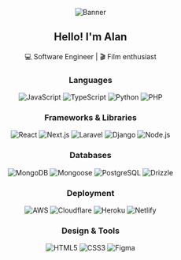 <p align="center">
  <img src="https://res.cloudinary.com/dzjr3skhe/image/upload/v1694275585/m489eo9cf1101_pvkz0k.jpg" alt="Banner"/>
</p>

<h2 align="center">Hello! I'm Alan</h2>
<p align="center">
 💻 Software Engineer | 🎬 Film enthusiast
</p>

<h3 align="center">Languages</h3>
<p align="center">
  <img alt="JavaScript" src="https://img.shields.io/badge/javascript-%23323330.svg?style=for-the-badge&logo=javascript&logoColor=%23F7DF1E"/>
  <img alt="TypeScript" src="https://img.shields.io/badge/typescript-007ACC?style=for-the-badge&logo=typescript&logoColor=white"/>
  <img alt="Python" src="https://img.shields.io/badge/python-%2314354C.svg?style=for-the-badge&logo=python&logoColor=white"/>
  <img alt="PHP" src="https://img.shields.io/badge/php-%23777BB4.svg?style=for-the-badge&logo=php&logoColor=white"/>
</p>

<h3 align="center">Frameworks & Libraries</h3>
<p align="center">
  <img alt="React" src="https://img.shields.io/badge/react-%2320232a.svg?style=for-the-badge&logo=react&logoColor=%2361DAFB"/>
  <img alt="Next.js" src="https://img.shields.io/badge/next.js-%23000000.svg?style=for-the-badge&logo=nextdotjs&logoColor=white"/>
  <img alt="Laravel" src="https://img.shields.io/badge/laravel-%23FF2D20.svg?style=for-the-badge&logo=laravel&logoColor=white"/>
  <img alt="Django" src="https://img.shields.io/badge/django-%23092E20.svg?style=for-the-badge&logo=django&logoColor=white"/>
  <img alt="Node.js" src="https://img.shields.io/badge/node-43853D?style=for-the-badge&logo=node.js&logoColor=white"/>
</p>

<h3 align="center">Databases</h3>
<p align="center">
  <img alt="MongoDB" src="https://img.shields.io/badge/mongo-%234ea94b.svg?style=for-the-badge&logo=mongodb&logoColor=white"/>
  <img alt="Mongoose" src="https://img.shields.io/badge/mongoose-880000?style=for-the-badge&logo=mongoose&logoColor=white"/>
  <img alt="PostgreSQL" src="https://img.shields.io/badge/postgres-%23336791.svg?style=for-the-badge&logo=postgresql&logoColor=white"/>  
  <img alt="Drizzle" src="https://img.shields.io/badge/drizzle-43853D?style=for-the-badge&logo=drizzle&logoColor=white"/>
</p>

<h3 align="center">Deployment</h3>
<p align="center">
  <img alt="AWS" src="https://img.shields.io/badge/aws-%23FF9900.svg?style=for-the-badge&logo=amazonwebservices&logoColor=white"/>
  <img alt="Cloudflare" src="https://img.shields.io/badge/cloudflare-%23F38020?style=for-the-badge&logo=cloudflare&logoColor=white"/>
  <img alt="Heroku" src="https://img.shields.io/badge/heroku-%23430098.svg?style=for-the-badge&logo=heroku&logoColor=white"/>
  <img alt="Netlify" src="https://img.shields.io/badge/netlify-%2300C7B7.svg?style=for-the-badge&logo=netlify&logoColor=white"/>
</p>

<h3 align="center">Design & Tools</h3>
<p align="center">
  <img alt="HTML5" src="https://img.shields.io/badge/html-%23E34F26.svg?style=for-the-badge&logo=html5&logoColor=white"/>
  <img alt="CSS3" src="https://img.shields.io/badge/css-%231572B6.svg?style=for-the-badge&logo=css3&logoColor=white"/>
  <img alt="Figma" src="https://img.shields.io/badge/figma-%23F24E1E.svg?style=for-the-badge&logo=figma&logoColor=white"/>
</p>
